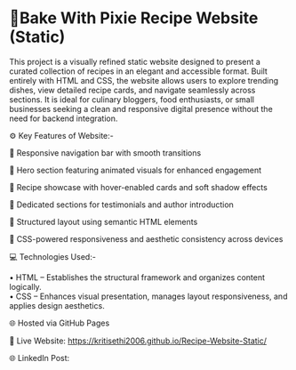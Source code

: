 # 🧁Bake With Pixie Recipe Website (Static)

This project is a visually refined static website designed to present a curated collection of recipes in an elegant and accessible format. Built entirely with HTML and CSS, the website allows users to explore trending dishes, view detailed recipe cards, and navigate seamlessly across sections. It is ideal for culinary bloggers, food enthusiasts, or small businesses seeking a clean and responsive digital presence without the need for backend integration.

⚙️ Key Features of Website:-

🔹 Responsive navigation bar with smooth transitions 

🔹 Hero section featuring animated visuals for enhanced engagement  

🔹 Recipe showcase with hover-enabled cards and soft shadow effects  

🔹 Dedicated sections for testimonials and author introduction  

🔹 Structured layout using semantic HTML elements  

🔹 CSS-powered responsiveness and aesthetic consistency across devices  

💻 Technologies Used:-

• HTML – Establishes the structural framework and organizes content logically.  
• CSS – Enhances visual presentation, manages layout responsiveness, and applies design aesthetics.  

🌐 Hosted via GitHub Pages

🔗 Live Website: https://kritisethi2006.github.io/Recipe-Website-Static/

🌐 LinkedIn Post:

